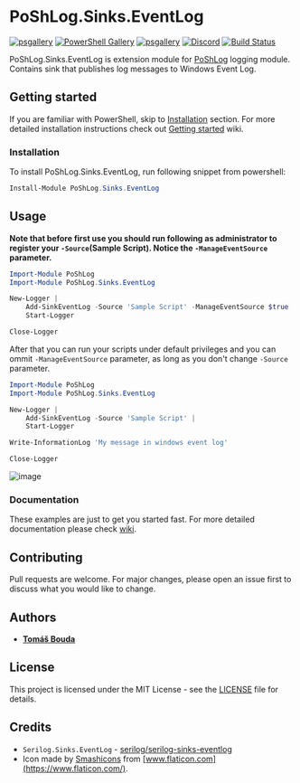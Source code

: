 # PoShLog.Sinks.EventLog

[![psgallery](https://img.shields.io/powershellgallery/v/poshlog.sinks.eventlog.svg)](https://www.powershellgallery.com/packages/PoShLog.Sinks.EventLog) [![PowerShell Gallery](https://img.shields.io/powershellgallery/p/poshlog.sinks.eventLog?color=blue)](https://www.powershellgallery.com/packages/PoShLog.Sinks.EventLog) [![psgallery](https://img.shields.io/powershellgallery/dt/PoShLog.Sinks.EventLog.svg)](https://www.powershellgallery.com/packages/PoShLog.Sinks.EventLog) [![Discord](https://img.shields.io/discord/693754316305072199?color=orange&label=discord)](https://discord.gg/FVdVxuw) [![Build Status](https://tomlabscloud.visualstudio.com/PoShLog/_apis/build/status/PoShLog.PoShLog.Sinks.EventLog?branchName=master)](https://tomlabscloud.visualstudio.com/PoShLog/_build/latest?definitionId=16&branchName=master)

PoShLog.Sinks.EventLog is extension module for [PoShLog](https://github.com/PoShLog/PoShLog) logging module. Contains sink that publishes log messages to Windows Event Log.

## Getting started

If you are familiar with PowerShell, skip to [Installation](#installation) section. For more detailed installation instructions check out [Getting started](https://github.com/PoShLog/PoShLog/wiki/Getting-started) wiki.

### Installation

To install PoShLog.Sinks.EventLog, run following snippet from powershell:

```ps1
Install-Module PoShLog.Sinks.EventLog
```

## Usage

**Note that before first use you should run following as administrator to register your `-Source`(Sample Script). Notice the `-ManageEventSource` parameter.**

```ps1
Import-Module PoShLog
Import-Module PoShLog.Sinks.EventLog

New-Logger |
    Add-SinkEventLog -Source 'Sample Script' -ManageEventSource $true |
    Start-Logger

Close-Logger
```

After that you can run your scripts under default privileges and you can ommit `-ManageEventSource` parameter, as long as you don't change `-Source` parameter.

```ps1
Import-Module PoShLog
Import-Module PoShLog.Sinks.EventLog

New-Logger |
    Add-SinkEventLog -Source 'Sample Script' |
    Start-Logger

Write-InformationLog 'My message in windows event log'

Close-Logger
```

![image](https://user-images.githubusercontent.com/7009780/85843663-c4f17e80-b7a1-11ea-9207-0ce3eed031a3.png)

### Documentation

These examples are just to get you started fast. For more detailed documentation please check [wiki](https://github.com/PoShLog/PoShLog/wiki).

## Contributing

Pull requests are welcome. For major changes, please open an issue first to discuss what you would like to change.

## Authors

* [**Tomáš Bouda**](http://tomasbouda.cz/)

## License

This project is licensed under the MIT License - see the [LICENSE](LICENSE) file for details.

## Credits

* `Serilog.Sinks.EventLog` - [serilog/serilog-sinks-eventlog](https://github.com/serilog/serilog-sinks-eventlog)
* Icon made by [Smashicons](https://smashicons.com/) from [www.flaticon.com](https://www.flaticon.com/).
